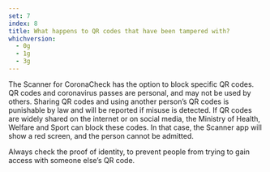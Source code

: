 ```yaml
---
set: 7
index: 8
title: What happens to QR codes that have been tampered with?
whichversion:
  - 0g
  - 1g
  - 3g
---
```

The Scanner for CoronaCheck has the option to block specific QR codes. QR codes and coronavirus passes are personal, and may not be used by others. Sharing QR codes and using another person’s QR codes is punishable by law and will be reported if misuse is detected. If QR codes are widely shared on the internet or on social media, the Ministry of Health, Welfare and Sport can block these codes. In that case, the Scanner app will show a red screen, and the person cannot be admitted.

Always check the proof of identity, to prevent people from trying to gain access with someone else’s QR code.
